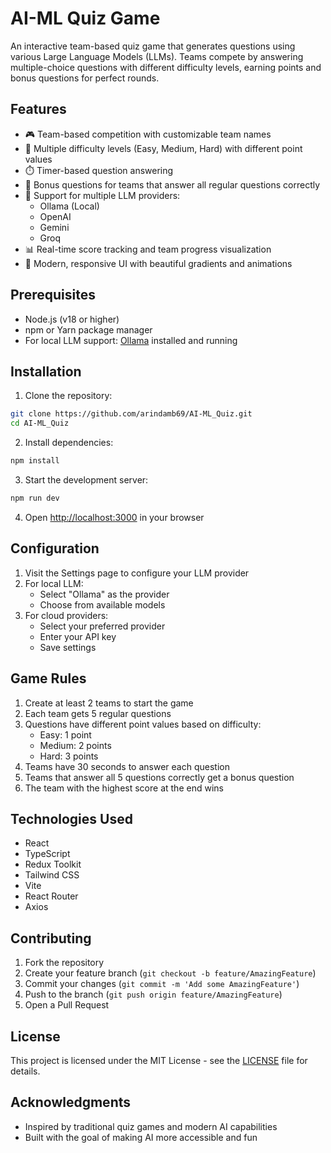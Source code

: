 # AI-ML Quiz Game

An interactive team-based quiz game that generates questions using various Large Language Models (LLMs). Teams compete by answering multiple-choice questions with different difficulty levels, earning points and bonus questions for perfect rounds.

## Features

- 🎮 Team-based competition with customizable team names
- 🎯 Multiple difficulty levels (Easy, Medium, Hard) with different point values
- ⏱️ Timer-based question answering
- 🎁 Bonus questions for teams that answer all regular questions correctly
- 🤖 Support for multiple LLM providers:
  - Ollama (Local)
  - OpenAI
  - Gemini
  - Groq
- 📊 Real-time score tracking and team progress visualization
- 🎨 Modern, responsive UI with beautiful gradients and animations

## Prerequisites

- Node.js (v18 or higher)
- npm or Yarn package manager
- For local LLM support: [Ollama](https://ollama.ai/) installed and running

## Installation

1. Clone the repository:
```bash
git clone https://github.com/arindamb69/AI-ML_Quiz.git
cd AI-ML_Quiz
```

2. Install dependencies:
```bash
npm install
```

3. Start the development server:
```bash
npm run dev
```

4. Open [http://localhost:3000](http://localhost:3000) in your browser

## Configuration

1. Visit the Settings page to configure your LLM provider
2. For local LLM:
   - Select "Ollama" as the provider
   - Choose from available models
3. For cloud providers:
   - Select your preferred provider
   - Enter your API key
   - Save settings

## Game Rules

1. Create at least 2 teams to start the game
2. Each team gets 5 regular questions
3. Questions have different point values based on difficulty:
   - Easy: 1 point
   - Medium: 2 points
   - Hard: 3 points
4. Teams have 30 seconds to answer each question
5. Teams that answer all 5 questions correctly get a bonus question
6. The team with the highest score at the end wins

## Technologies Used

- React
- TypeScript
- Redux Toolkit
- Tailwind CSS
- Vite
- React Router
- Axios

## Contributing

1. Fork the repository
2. Create your feature branch (`git checkout -b feature/AmazingFeature`)
3. Commit your changes (`git commit -m 'Add some AmazingFeature'`)
4. Push to the branch (`git push origin feature/AmazingFeature`)
5. Open a Pull Request

## License

This project is licensed under the MIT License - see the [LICENSE](LICENSE) file for details.

## Acknowledgments

- Inspired by traditional quiz games and modern AI capabilities
- Built with the goal of making AI more accessible and fun 